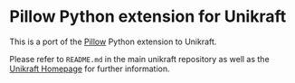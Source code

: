 # Pillow Python extension for Unikraft

This is a port of the [Pillow](https://python-pillow.org/) Python extension to Unikraft.

Please refer to `README.md` in the main unikraft repository as well as the [Unikraft Homepage](https://unikraft.org/) for further information.
